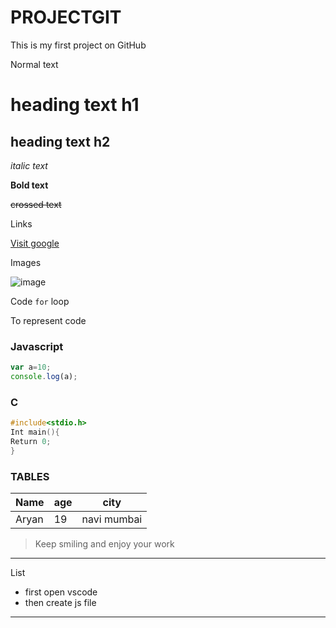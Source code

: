# PROJECTGIT
This is my first project on GitHub

Normal text
# heading text h1
## heading text h2
_italic text_

**Bold text**

~~crossed text~~

Links

[Visit google](https://www.google.com "GOOGLE")

Images

![image ](https://avatars.githubusercontent.com/u/63520003?s=96&v=4)

Code `for` loop

To represent code

### Javascript
```javascript
var a=10;
console.log(a);
```

### C
```c
#include<stdio.h>
Int main(){
Return 0;
}
```

### TABLES

|Name|age|city|
|----|---|----|
|Aryan|19|navi mumbai|

>Keep smiling and enjoy your work

---

List 

- first open vscode
- then create js file

***
